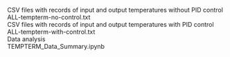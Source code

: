 CSV files with records of input and output temperatures without PID control</br>
ALL-tempterm-no-control.txt</br>
CSV files with records of input and output temperatures with PID control</br>
ALL-tempterm-with-control.txt</br>
Data analysis</br>
TEMPTERM_Data_Summary.ipynb</br>
